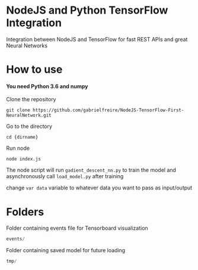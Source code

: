 # NodeJS and Python TensorFlow Integration
Integration between NodeJS and TensorFlow for fast REST APIs and great Neural Networks

# How to use

#### You need Python 3.6 and numpy 
Clone the repository
```
git clone https://github.com/gabrielfreire/NodeJS-TensorFlow-First-NeuralNetwork.git
```
Go to the directory
```
cd {dirname}
```
Run node
```
node index.js
```
The node script will run ``gadient_descent_nn.py`` to train the model and asynchronously call ``load_model.py`` after training

change ``var data`` variable to whatever data you want to pass as input/output

# Folders
Folder containing events file for Tensorboard visualization
```js
events/
``` 

Folder containing saved model for future loading 
```js
tmp/
```